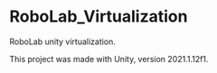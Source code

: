 # RoboLab_Virtualization
RoboLab unity virtualization.

This project was made with Unity, version 2021.1.12f1.
